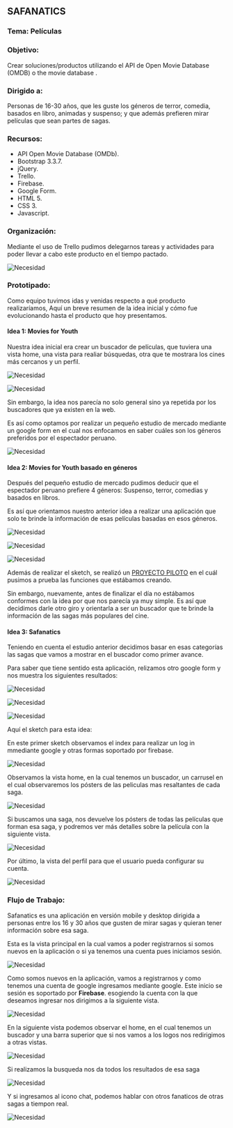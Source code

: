 ## SAFANATICS

### Tema: Películas

### Objetivo:

Crear soluciones/productos utilizando el API de Open Movie Database (OMDB) o the movie database .

### Dirigido a: 

Personas de 16-30 años, que les guste los géneros de terror, comedia, basados en libro, animadas y suspenso; y que además prefieren mirar películas que sean partes de sagas.

### Recursos: 

 - API Open Movie Database (OMDb).
 - Bootstrap 3.3.7.
 - jQuery.
 - Trello.
 - Firebase.
 - Google Form.
 - HTML 5.
 - CSS 3.
 - Javascript.

### Organización: 

 Mediante el uso de Trello pudimos delegarnos tareas y actividades para poder llevar a cabo este producto en el tiempo pactado.

  ![Necesidad](assets/images/organizacion.PNG)

### Prototipado:

Como equipo tuvimos idas y venidas respecto a qué producto realizaríamos, Aquí un breve resumen de la idea inicial y cómo fue evolucionando hasta el producto que hoy presentamos.

#### Idea 1: Movies for Youth

Nuestra idea inicial era crear un buscador de películas, que tuviera una vista home, una vista para realiar búsquedas, otra que te mostrara los cines más cercanos y un perfil.

![Necesidad](assets/images/idea1-1.jpg)

![Necesidad](assets/images/idea1-2.jpg)

Sin embargo, la idea nos parecía no solo general sino ya repetida por los buscadores que ya existen en la web. 

Es así como optamos por realizar un pequeño estudio de mercado mediante un google form en el cual nos enfocamos en saber cuáles son los géneros preferidos por el espectador peruano.

![Necesidad](assets/images/estudioMercado.png) 

#### Idea 2: Movies for Youth basado en géneros

Después del pequeño estudio de mercado pudimos deducir que el espectador peruano prefiere 4 géneros: Suspenso, terror, comedias y basados en libros. 

Es así que orientamos nuestro anterior idea a realizar una aplicación que solo te brinde la información de esas películas basadas en esos géneros. 

![Necesidad](assets/images/idea2-1.jpeg)

![Necesidad](assets/images/idea2-2.jpeg)

![Necesidad](assets/images/idea2-3.jpeg)

Además de realizar el sketch, se realizó un [PROYECTO PILOTO](https://manu160296.github.io/testing-movie/) en el cuál pusimos a prueba las funciones que estábamos creando. 

Sin embargo, nuevamente, antes de finalizar el día no estábamos conformes con la idea por que nos parecía ya muy simple. Es así que decidimos darle otro giro y orientarla a ser un buscador que te brinde la información de las sagas más populares del cine. 

#### Idea 3: Safanatics

Teniendo en cuenta el estudio anterior decidimos basar en esas categorías las sagas que vamos a mostrar en el buscador como primer avance. 

Para saber que tiene sentido esta aplicación, relizamos otro google form y nos muestra los siguientes resultados:

![Necesidad](assets/images/estudio1.PNG)

![Necesidad](assets/images/estudio2.PNG)

![Necesidad](assets/images/estudio3.PNG)

Aquí el sketch para esta idea: 

En este primer sketch observamos el index para realizar un log in mmediante google y otras formas soportado por firebase.

![Necesidad](assets/images/idea3-1.jpeg)

Observamos la vista home, en la cual tenemos un buscador, un carrusel en el cual observaremos los pósters de las peliculas mas resaltantes de cada saga.

![Necesidad](assets/images/idea3-2.jpeg)

Si buscamos una saga, nos devuelve los pósters de todas las películas que forman esa saga, y  podremos ver más detalles sobre la película con la siguiente vista.

![Necesidad](assets/images/idea3-3.jpeg)

Por último, la vista del perfil para que el usuario pueda configurar su cuenta. 

![Necesidad](assets/images/idea3-4.jpeg)

### Flujo de Trabajo:

Safanatics es una aplicación en versión mobile y desktop dirigida a personas entre los 16 y 30 años que gusten de mirar sagas y quieran tener información sobre esa saga. 

Esta es la vista principal en la cual vamos a poder registrarnos si somos nuevos en la aplicación o si ya tenemos una cuenta pues iniciamos sesión. 

![Necesidad](assets/images/index.PNG)

Como somos nuevos en la aplicación, vamos a registrarnos y como tenemos una cuenta de google ingresamos mediante google. Este inicio se sesión es soportado por **Firebase**. esogiendo la cuenta con la que deseamos ingresar nos dirigimos a la siguiente vista.

![Necesidad](assets/images/google.PNG)

En la siguiente vista podemos observar el home, en el cual tenemos un buscador y una barra superior que si nos vamos a los logos nos redirigimos a otras vistas.

![Necesidad](assets/images/home.PNG)

Si realizamos la busqueda nos da todos los resultados de esa saga

![Necesidad](assets/images/busqueda.PNG)

Y si ingresamos al icono chat, podemos hablar con otros fanaticos de otras sagas a tiempon real.

![Necesidad](assets/images/chat.PNG)